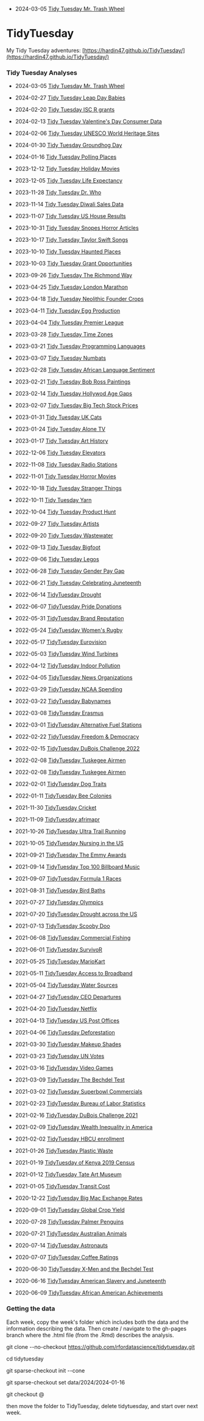 * 2024-03-05 [Tidy Tuesday Mr. Trash Wheel](https://hardin47.github.io/TidyTuesday/2024-03-05/trash.html)


# TidyTuesday

My Tidy Tuesday adventures: [https://hardin47.github.io/TidyTuesday/](https://hardin47.github.io/TidyTuesday/)

### Tidy Tuesday Analyses

* 2024-03-05 [Tidy Tuesday Mr. Trash Wheel](https://hardin47.github.io/TidyTuesday/2024-03-05/trash.html)

* 2024-02-27 [Tidy Tuesday Leap Day Babies](https://hardin47.github.io/TidyTuesday/2024-02-27/leapday.html)

* 2024-02-20 [Tidy Tuesday ISC R grants](https://hardin47.github.io/TidyTuesday/2024-02-20/isc_grants.html)

* 2024-02-13 [Tidy Tuesday Valentine's Day Consumer Data](https://hardin47.github.io/TidyTuesday/2024-02-13/valentines.html)

* 2024-02-06 [Tidy Tuesday UNESCO World Heritage Sites](https://hardin47.github.io/TidyTuesday/2024-02-06/unesco.html)

* 2024-01-30 [Tidy Tuesday Groundhog Day](https://hardin47.github.io/TidyTuesday/2024-01-30/groundhogs.html)

* 2024-01-16 [Tidy Tuesday Polling Places](https://hardin47.github.io/TidyTuesday/2024-01-16/polling.html)

* 2023-12-12 [Tidy Tuesday Holiday Movies](https://hardin47.github.io/TidyTuesday/2023-12-12/holidaymovies.html)

* 2023-12-05 [Tidy Tuesday Life Expectancy](https://hardin47.github.io/TidyTuesday/2023-12-05/life_exp.html)

* 2023-11-28 [Tidy Tuesday Dr. Who](https://hardin47.github.io/TidyTuesday/2023-11-28/drwho.html)

* 2023-11-14 [Tidy Tuesday Diwali Sales Data](https://hardin47.github.io/TidyTuesday/2023-11-14/diwali.html)

* 2023-11-07 [Tidy Tuesday US House Results](https://hardin47.github.io/TidyTuesday/2023-11-07/house.html)

* 2023-10-31 [Tidy Tuesday Snopes Horror Articles](https://hardin47.github.io/TidyTuesday/2023-10-31/snopes.html)

* 2023-10-17 [Tidy Tuesday Taylor Swift Songs](https://hardin47.github.io/TidyTuesday/2023-10-17/TS.html)

* 2023-10-10 [Tidy Tuesday Haunted Places](https://hardin47.github.io/TidyTuesday/2023-10-10/haunted.html)

* 2023-10-03 [Tidy Tuesday Grant Opportunities](https://hardin47.github.io/TidyTuesday/2023-10-03/grants.html)

* 2023-09-26 [Tidy Tuesday The Richmond Way](https://hardin47.github.io/TidyTuesday/2023-09-26/richmondway.html)

* 2023-04-25 [Tidy Tuesday London Marathon](https://hardin47.github.io/TidyTuesday/2023-04-25/marathon.html)

* 2023-04-18 [Tidy Tuesday Neolithic Founder Crops](https://hardin47.github.io/TidyTuesday/2023-04-18/crops.html)

* 2023-04-11 [Tidy Tuesday Egg Production](https://hardin47.github.io/TidyTuesday/2023-04-11/eggs.html)

* 2023-04-04 [Tidy Tuesday Premier League](https://hardin47.github.io/TidyTuesday/2023-04-04/premier.html)

* 2023-03-28 [Tidy Tuesday Time Zones](https://hardin47.github.io/TidyTuesday/2023-03-28/time_zones.html)

* 2023-03-21 [Tidy Tuesday Programming Languages](https://hardin47.github.io/TidyTuesday/2023-03-21/prog_lang.html)

* 2023-03-07 [Tidy Tuesday Numbats](https://hardin47.github.io/TidyTuesday/2023-03-07/numbats.html)

* 2023-02-28 [Tidy Tuesday African Language Sentiment](https://hardin47.github.io/TidyTuesday/2023-02-28/afr_sent.html)

* 2023-02-21 [Tidy Tuesday Bob Ross Paintings](https://hardin47.github.io/TidyTuesday/2023-02-21/bobross.html)

* 2023-02-14 [Tidy Tuesday Hollywod Age Gaps](https://hardin47.github.io/TidyTuesday/2023-02-14/love.html)

* 2023-02-07 [Tidy Tuesday Big Tech Stock Prices](https://hardin47.github.io/TidyTuesday/2023-02-07/techstock.html)

* 2023-01-31 [Tidy Tuesday UK Cats](https://hardin47.github.io/TidyTuesday/2023-01-31/cats.html)

* 2023-01-24 [Tidy Tuesday Alone TV](https://hardin47.github.io/TidyTuesday/2023-01-24/alone.html)

* 2023-01-17 [Tidy Tuesday Art History](https://hardin47.github.io/TidyTuesday/2023-01-17/arthistory.html)

* 2022-12-06 [Tidy Tuesday Elevators](https://hardin47.github.io/TidyTuesday/2022-12-06/elevators.html)

* 2022-11-08 [Tidy Tuesday Radio Stations](https://hardin47.github.io/TidyTuesday/2022-11-08/radiostations.html)

* 2022-11-01 [Tidy Tuesday Horror Movies](https://hardin47.github.io/TidyTuesday/2022-11-01/horrormovies.html)

* 2022-10-18 [Tidy Tuesday Stranger Things](https://hardin47.github.io/TidyTuesday/2022-10-18/strangerthings.html)

* 2022-10-11 [Tidy Tuesday Yarn](https://hardin47.github.io/TidyTuesday/2022-10-11/yarn.html)

* 2022-10-04 [Tidy Tuesday Product Hunt](https://hardin47.github.io/TidyTuesday/2022-10-04/product_hunt.html)

* 2022-09-27 [Tidy Tuesday Artists](https://hardin47.github.io/TidyTuesday/2022-09-27/artists.html)

* 2022-09-20 [Tidy Tuesday Wastewater](https://hardin47.github.io/TidyTuesday/2022-09-20/wastewater.html)

* 2022-09-13 [Tidy Tuesday Bigfoot](https://hardin47.github.io/TidyTuesday/2022-09-13/bigfoot.html)

* 2022-09-06 [Tidy Tuesday Legos](https://hardin47.github.io/TidyTuesday/2022-09-06/legos.html)

* 2022-06-28 [Tidy Tuesday Gender Pay Gap](https://hardin47.github.io/TidyTuesday/2022-06-28/paygap.html)

* 2022-06-21 [Tidy Tuesday Celebrating Juneteenth](https://hardin47.github.io/TidyTuesday/2022-06-21/juneteenth.html)

* 2022-06-14 [TidyTuesday Drought](https://hardin47.github.io/TidyTuesday/2022-06-14/drought.html)

* 2022-06-07 [TidyTuesday Pride Donations](https://hardin47.github.io/TidyTuesday/2022-06-07/pride.html)

* 2022-05-31 [TidyTuesday Brand Reputation](https://hardin47.github.io/TidyTuesday/2022-05-31/reputation.html)

* 2022-05-24 [TidyTuesday Women's Rugby](https://hardin47.github.io/TidyTuesday/2022-05-24/womensrugby.html)

* 2022-05-17 [TidyTuesday Eurovision](https://hardin47.github.io/TidyTuesday/2022-05-17/eurovision.html)

* 2022-05-03 [TidyTuesday Wind Turbines](https://hardin47.github.io/TidyTuesday/2022-05-03/wind-turbines.html)

* 2022-04-12 [TidyTuesday Indoor Pollution](https://hardin47.github.io/TidyTuesday/2022-04-12/indoor_pollution.html)

* 2022-04-05 [TidyTuesday News Organizations](https://hardin47.github.io/TidyTuesday/2022-04-05/news.html)

* 2022-03-29 [TidyTuesday NCAA Spending](https://hardin47.github.io/TidyTuesday/2022-03-29/ncaa.html)

* 2022-03-22 [TidyTuesday Babynames](https://hardin47.github.io/TidyTuesday/2022-03-22/babynames.html)

* 2022-03-08 [TidyTuesday Erasmus](https://hardin47.github.io/TidyTuesday/2022-03-08/erasmus.html)

* 2022-03-01 [TidyTuesday Alternative Fuel Stations](https://hardin47.github.io/TidyTuesday/2022-03-01/altfuel.html)

* 2022-02-22 [TidyTuesday Freedom & Democracy](https://hardin47.github.io/TidyTuesday/2022-02-22/freedom.html)

* 2022-02-15 [TidyTuesday DuBois Challenge 2022](https://hardin47.github.io/TidyTuesday/2022-02-15/DuBois2022.html)

* 2022-02-08 [TidyTuesday Tuskegee Airmen](https://hardin47.github.io/TidyTuesday/2022-02-08/tuskegee_air.html)

* 2022-02-08 [TidyTuesday Tuskegee Airmen](https://hardin47.github.io/TidyTuesday/2022-02-08/tuskegee_air.html)

* 2022-02-01 [TidyTuesday Dog Traits](https://hardin47.github.io/TidyTuesday/2022-02-01/dogs.html)

* 2022-01-11 [TidyTuesday Bee Colonies](https://hardin47.github.io/TidyTuesday/2022-01-11/bees.html)

* 2021-11-30 [TidyTuesday Cricket](https://hardin47.github.io/TidyTuesday/2021-11-30/cricket.html)

* 2021-11-09 [TidyTuesday afrimapr](https://hardin47.github.io/TidyTuesday/2021-11-09/afrimapr.html)

* 2021-10-26 [TidyTuesday Ultra Trail  Running](https://hardin47.github.io/TidyTuesday/2021-10-26/running.html)

* 2021-10-05 [TidyTuesday Nursing in the US](https://hardin47.github.io/TidyTuesday/2021-10-05/nurses.html)

* 2021-09-21 [TidyTuesday The Emmy Awards](https://hardin47.github.io/TidyTuesday/2021-09-21/emmys.html)

* 2021-09-14 [TidyTuesday Top 100 Billboard Music](https://hardin47.github.io/TidyTuesday/2021-09-14/music.html)

* 2021-09-07 [TidyTuesday Formula 1 Races](https://hardin47.github.io/TidyTuesday/2021-09-07/formula1.html)

* 2021-08-31 [TidyTuesday Bird Baths](https://hardin47.github.io/TidyTuesday/2021-08-31/birdbaths.html)

* 2021-07-27 [TidyTuesday Olympics](https://hardin47.github.io/TidyTuesday/2021-07-27/olympics.html)

* 2021-07-20 [TidyTuesday Drought across the US](https://hardin47.github.io/TidyTuesday/2021-07-20/drought.html)

* 2021-07-13 [TidyTuesday Scooby Doo](https://hardin47.github.io/TidyTuesday/2021-07-13/scooby.html)

* 2021-06-08 [TidyTuesday Commercial Fishing](https://hardin47.github.io/TidyTuesday/2021-06-08/fishing.html)

* 2021-06-01 [TidyTuesday SurvivoR](https://hardin47.github.io/TidyTuesday/2021-06-01/survivor.html)

* 2021-05-25 [TidyTuesday MarioKart](https://hardin47.github.io/TidyTuesday/2021-05-25/mariokart.html)

* 2021-05-11 [TidyTuesday Access to Broadband](https://hardin47.github.io/TidyTuesday/2021-05-11/broadband.html)

* 2021-05-04 [TidyTuesday Water Sources](https://hardin47.github.io/TidyTuesday/2021-05-04/water.html)

* 2021-04-27 [TidyTuesday CEO Departures](https://hardin47.github.io/TidyTuesday/2021-04-27/CEOs.html)

* 2021-04-20 [TidyTuesday Netflix](https://hardin47.github.io/TidyTuesday/2021-04-20/netflix.html)

* 2021-04-13 [TidyTuesday US Post Offices](https://hardin47.github.io/TidyTuesday/2021-04-13/postoffice.html)

* 2021-04-06 [TidyTuesday Deforestation](https://hardin47.github.io/TidyTuesday/2021-04-06/deforest.html)

* 2021-03-30 [TidyTuesday Makeup Shades](https://hardin47.github.io/TidyTuesday/2021-03-30/shades.html)

* 2021-03-23 [TidyTuesday UN Votes](https://hardin47.github.io/TidyTuesday/2021-03-23/unvotes.html)

* 2021-03-16 [TidyTuesday Video Games](https://hardin47.github.io/TidyTuesday/2021-03-16/videogames.html)

* 2021-03-09 [TidyTuesday The Bechdel Test](https://hardin47.github.io/TidyTuesday/2021-03-09/bechdel.html)

* 2021-03-02 [TidyTuesday Superbowl Commercials](https://hardin47.github.io/TidyTuesday/2021-03-02/superbowl.html)

* 2021-02-23 [TidyTuesday Bureau of Labor Statistics](https://hardin47.github.io/TidyTuesday/2021-02-23/BLS.html)

* 2021-02-16 [TidyTuesday DuBois Challenge 2021](https://hardin47.github.io/TidyTuesday/2021-02-16/DuBois.html)

* 2021-02-09 [TidyTuesday Wealth Inequality in America](https://hardin47.github.io/TidyTuesday/2021-02-09/wealthinequal.html)

* 2021-02-02 [TidyTuesday HBCU enrollment](https://hardin47.github.io/TidyTuesday/2021-02-02/hbcu.html)

* 2021-01-26 [TidyTuesday Plastic Waste](https://hardin47.github.io/TidyTuesday/2021-01-26/plastic.html)

* 2021-01-19 [TidyTuesday of Kenya 2019 Census](https://hardin47.github.io/TidyTuesday/2021-01-19/kenyacensus.html)

* 2021-01-12 [TidyTuesday Tate Art Museum](https://hardin47.github.io/TidyTuesday/2021-01-12/art.html)

* 2021-01-05 [TidyTuesday Transit Cost](https://hardin47.github.io/TidyTuesday/2021-01-05/transit.html)

* 2020-12-22 [TidyTuesday Big Mac Exchange Rates](https://hardin47.github.io/TidyTuesday/2020-12-22/bigmac.html)

* 2020-09-01 [TidyTuesday Global Crop Yield](https://hardin47.github.io/TidyTuesday/2020-09-01/crops.html)

* 2020-07-28 [TidyTuesday Palmer Penguins](https://hardin47.github.io/TidyTuesday/2020-07-28/penguins.html)

* 2020-07-21 [TidyTuesday Australian Animals](https://hardin47.github.io/TidyTuesday/2020-07-21/aussieanimals.html)

* 2020-07-14 [TidyTuesday Astronauts](https://hardin47.github.io/TidyTuesday/2020-07-14/astronaut.html)

* 2020-07-07 [TidyTuesday Coffee Ratings](https://hardin47.github.io/TidyTuesday/2020-07-07/coffeeratings.html)

* 2020-06-30 [TidyTuesday X-Men and the Bechdel Test](https://hardin47.github.io/TidyTuesday/2020-06-30/xmen.html)

* 2020-06-16 [TidyTuesday American Slavery and Juneteenth](https://hardin47.github.io/TidyTuesday/2020-06-16/slavery.html)

* 2020-06-09 [TidyTuesday African American Achievements](https://hardin47.github.io/TidyTuesday/2020-06-09/AAA.html)


### Getting the data

Each week, copy the week's folder which includes both the data and the information describing the data.  Then create / navigate to the gh-pages branch where the .html file (from the .Rmd) describes the analysis.

git clone --no-checkout https://github.com/rfordatascience/tidytuesday.git

cd tidytuesday

git sparse-checkout init --cone

git sparse-checkout set data/2024/2024-01-16

git checkout @

then move the folder to TidyTuesday, delete tidytuesday, and start over next week.